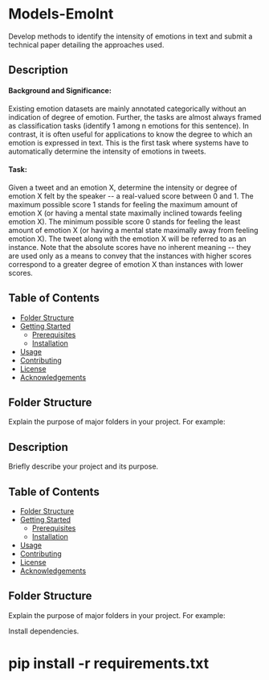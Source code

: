 # Models-EmoInt
Develop methods to identify the intensity of emotions in text and submit a technical paper detailing the approaches used.

## Description
#### Background and Significance: 
Existing emotion datasets are mainly annotated categorically without an indication of degree of emotion. Further, the tasks are almost always framed as classification tasks (identify 1 among n emotions for this sentence). In contrast, it is often useful for applications to know the degree to which an emotion is expressed in text. This is the first task where systems have to automatically determine the intensity of emotions in tweets.

#### Task: 
Given a tweet and an emotion X, determine the intensity or degree of emotion X felt by the speaker -- a real-valued score between 0 and 1. The maximum possible score 1 stands for feeling the maximum amount of emotion X (or having a mental state maximally inclined towards feeling emotion X). The minimum possible score 0 stands for feeling the least amount of emotion X (or having a mental state maximally away from feeling emotion X). The tweet along with the emotion X will be referred to as an instance. Note that the absolute scores have no inherent meaning -- they are used only as a means to convey that the instances with higher scores correspond to a greater degree of emotion X than instances with lower scores.

## Table of Contents
- [Folder Structure](#folder-structure)
- [Getting Started](#getting-started)
  - [Prerequisites](#prerequisites)
  - [Installation](#installation)
- [Usage](#usage)
- [Contributing](#contributing)
- [License](#license)
- [Acknowledgements](#acknowledgements)

## Folder Structure
Explain the purpose of major folders in your project. For example:

## Description
Briefly describe your project and its purpose.

## Table of Contents
- [Folder Structure](#folder-structure)
- [Getting Started](#getting-started)
  - [Prerequisites](#prerequisites)
  - [Installation](#installation)
- [Usage](#usage)
- [Contributing](#contributing)
- [License](#license)
- [Acknowledgements](#acknowledgements)

## Folder Structure
Explain the purpose of major folders in your project. For example:



Install dependencies.

# pip install -r requirements.txt
